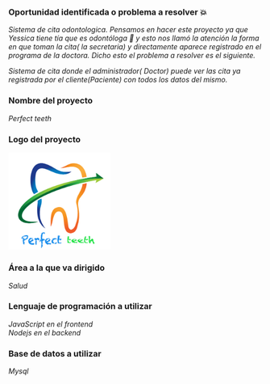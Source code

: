

### Oportunidad identificada o problema a resolver :boom:

_Sistema de cita odontologica. Pensamos en hacer este proyecto ya que Yessica tiene tía que es odontóloga 🦷 y esto nos llamó la atención la forma en que toman la cita( la secretaria) y directamente aparece registrado en el programa de la doctora. Dicho esto el problema a resolver es el siguiente._ 

_Sistema de cita donde el administrador( Doctor) puede ver las cita ya registrada por el cliente(Paciente) con todos los datos del mismo._
### Nombre del proyecto
_Perfect teeth_

### Logo del proyecto 
<img align="" alt="name" width="40%" heihg="40%" src="./proyecto/img/logo.png" />

### Área a la que va dirigido

_Salud_


### Lenguaje de programación a utilizar 
_JavaScript en el frontend_  
_Nodejs en el backend_

### Base de datos a utilizar 
_Mysql_